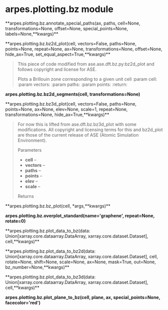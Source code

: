 arpes.plotting.bz module
========================

**arpes.plotting.bz.annotate\_special\_paths(ax, paths, cell=None,
transformations=None, offset=None, special\_points=None,
labels=None,**kwargs)\*\*

**arpes.plotting.bz.bz2d\_plot(cell, vectors=False, paths=None,
points=None, repeat=None, ax=None, transformations=None, offset=None,
hide\_ax=True, set\_equal\_aspect=True,**kwargs)\*\*

> This piece of code modified from ase.ase.dft.bz.py:bz2d\_plot and
> follows copyright and license for ASE.
>
> Plots a Brillouin zone corresponding to a given unit cell :param cell:
> :param vectors: :param paths: :param points: :return:

**arpes.plotting.bz.bz2d\_segments(cell, transformations=None)**

**arpes.plotting.bz.bz3d\_plot(cell, vectors=False, paths=None,
points=None, ax=None, elev=None, scale=1, repeat=None,
transformations=None, hide\_ax=True,**kwargs)\*\*

> For now this is lifted from ase.dft.bz.bz3d\_plot with some
> modifications. All copyright and licensing terms for this and
> bz2d\_plot are those of the current release of ASE (Atomic Simulation
> Environment).
>
> Parameters  
> -   **cell** –
> -   **vectors** –
> -   **paths** –
> -   **points** –
> -   **elev** –
> -   **scale** –
>
> Returns  

**arpes.plotting.bz.bz\_plot(cell, \*args,**kwargs)\*\*

**arpes.plotting.bz.overplot\_standard(name='graphene', repeat=None,
rotate=0)**

**arpes.plotting.bz.plot\_data\_to\_bz(data:
Union\[xarray.core.dataarray.DataArray, xarray.core.dataset.Dataset\],
cell,**kwargs)\*\*

**arpes.plotting.bz.plot\_data\_to\_bz2d(data:
Union\[xarray.core.dataarray.DataArray, xarray.core.dataset.Dataset\],
cell, rotate=None, shift=None, scale=None, ax=None, mask=True, out=None,
bz\_number=None,**kwargs)\*\*

**arpes.plotting.bz.plot\_data\_to\_bz3d(data:
Union\[xarray.core.dataarray.DataArray, xarray.core.dataset.Dataset\],
cell,**kwargs)\*\*

**arpes.plotting.bz.plot\_plane\_to\_bz(cell, plane, ax,
special\_points=None, facecolor='red')**
